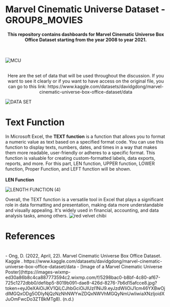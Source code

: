 # Marvel Cinematic Universe Dataset - GROUP8_MOVIES

<div align="center">
  <strong>This repository contains dashboards for Marvel Cinematic Universe Box Office Dataset starting from the year 2008 to year 2021.</strong>
</div>  

<br> 
<br>

![MCU](https://github.com/aprilrhose/Movie_MCU-Dataset_GROUP8/assets/143881769/bbda7c5f-ed47-44d9-9caf-b40631f4c335)
<br>
<br>
<div align="center">
  Here are the set of data that will be used throughout the discussion. If you want to see it clearly or if you want to have access on the original file, you can go to this link: https://www.kaggle.com/datasets/davidgdong/marvel-cinematic-universe-box-office-dataset/data 
</div>

![DATA SET](https://github.com/aprilrhose/Movie_MCU-Dataset_GROUP8/assets/143881769/7b3a412d-be16-4d40-91ff-8784fb58bac6)
<br>
# Text Function

In Microsoft Excel, the **TEXT function** is a function that allows you to format a numeric value as text based on a specified format code. You can use this function to display texts, numbers, dates, and times in a way that makes them more readable, user-friendly or adheres to a specific format. This function is valuable for creating custom-formatted labels, data exports, reports, and more. For this part, LEN function, UPPER function, LOWER function, Proper Function, and LEFT function will be shown.
<br>
<br>
**LEN Function**


![LENGTH FUNCTION (4)](https://github.com/aprilrhose/Movie_MCU-Dataset_GROUP8/assets/143881769/9001aa95-e6cf-4df1-894e-9bec3ad06cbd)












Overall, the TEXT function is a versatile tool in Excel that plays a significant role in data formatting and presentation, making data more understandable and visually appealing. It's widely used in financial, accounting, and data analysis tasks, among others.
![red velvet chibi](https://github.com/aprilrhose/Movie_MCU-Dataset_GROUP8/assets/143881769/f7c3aa0b-26f8-4ab3-955e-29c6e91f25f5)










# **References**
<br>
- Ong, D. (2022, April, 22). Marvel Cinematic Universe Box Office Dataset. Kaggle . https://www.kaggle.com/datasets/davidgdong/marvel-cinematic-universe-box-office-dataset/data
- [Image of a Marvel Cinematic Universe Poster](https://images-wixmp-ed30a86b8c4ca887773594c2.wixmp.com/f/5298bac0-b8bf-4c80-af67-725c1272dbb0/defibp5-8019b091-dae8-426d-8276-7b6d15afcce8.jpg?token=eyJ0eXAiOiJKV1QiLCJhbGciOiJIUzI1NiJ9.eyJzdWIiOiJ1cm46YXBwOjdlMGQxODg5ODIyNjQzNzNhNWYwZDQxNWVhMGQyNmUwIiwiaXNzIjoidXJuOmFwcDo3ZTBkMTg8). (n.d.)

